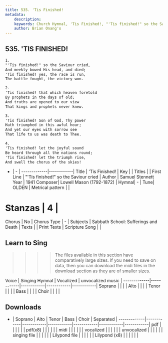 ```yaml
---
title: 535. 'Tis Finished!
metadata:
    description: 
    keywords: Church Hymnal, 'Tis Finished!, "'Tis finished!" so the Saviour cried, 
    author: Brian Onang'o
---
```



## 535. 'TIS FINISHED!

```txt
1.
"'Tis finished!" so the Saviour cried, 
And meekly bowed His head, and died; 
'Tis finished! yes, the race is run, 
The battle fought, the victory won. 

2.
'Tis finished! that which heaven foretold 
By prophets in the days of old; 
And truths are opened to our view 
That kings and prophets never knew.

3.
'Tis finished! Son of God, Thy power 
Hath triumphed in this awful hour; 
And yet our eyes with sorrow see 
That life to us was death to Thee.

4.
'Tis finished! let the joyful sound 
Be heard through all the nations round; 
'Tis finished! let the triumph rise, 
And swell the chorus of the skies!
```

- |   -  |
-------------|------------|
Title | 'Tis Finished! |
Key |  |
Titles |  |
First Line | "'Tis finished!" so the Saviour cried |
Author | Samuel Stennett
Year | 1941
Composer| Lowell Mason (1792-1872) |
Hymnal|  - |
Tune| OLDEN |
Metrical pattern | |
# Stanzas | 4 |
Chorus | No |
Chorus Type | - |
Subjects | Sabbath School: Sufferings and Death |
Texts |  |
Print Texts | 
Scripture Song |  |
  
## Learn to Sing

>>>> The files available in this section have comparatively large sizes. If you need to save on data, then you can download the midi files in the download section as they are of smaller sizes.

Voice |  Singing Hymnal | Vocalized | unvocalized music |
-------------|------------|------------|------------|------------|
Soprano | | | |
Alto | | | |
Tenor | | | |
Bass | | | |
Choir | | | |

## Downloads

- |  Soprano | Alto | Tenor | Bass | Choir | Separated |
-------------|------------|------------|------------|------------|------------|------------|
pdf | | | | | |
pdf(x8) | | | | | |
midi | | | | | |
vocalized | | | | | |
unvocalized | | | | | |
singing file | | | | | |
Lilypond file | | | | | |
Lilypond (x8) | | | | | |
  